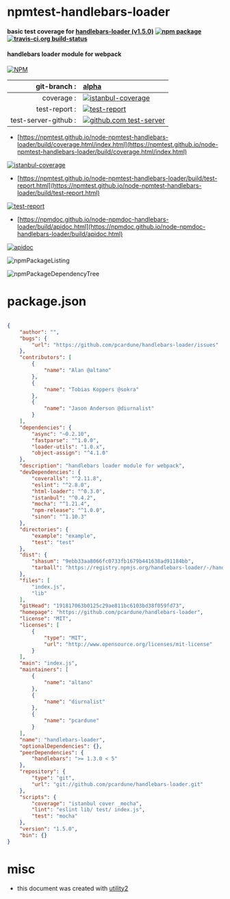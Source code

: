 # npmtest-handlebars-loader

#### basic test coverage for  [handlebars-loader (v1.5.0)](https://github.com/pcardune/handlebars-loader)  [![npm package](https://img.shields.io/npm/v/npmtest-handlebars-loader.svg?style=flat-square)](https://www.npmjs.org/package/npmtest-handlebars-loader) [![travis-ci.org build-status](https://api.travis-ci.org/npmtest/node-npmtest-handlebars-loader.svg)](https://travis-ci.org/npmtest/node-npmtest-handlebars-loader)

#### handlebars loader module for webpack

[![NPM](https://nodei.co/npm/handlebars-loader.png?downloads=true&downloadRank=true&stars=true)](https://www.npmjs.com/package/handlebars-loader)

| git-branch : | [alpha](https://github.com/npmtest/node-npmtest-handlebars-loader/tree/alpha)|
|--:|:--|
| coverage : | [![istanbul-coverage](https://npmtest.github.io/node-npmtest-handlebars-loader/build/coverage.badge.svg)](https://npmtest.github.io/node-npmtest-handlebars-loader/build/coverage.html/index.html)|
| test-report : | [![test-report](https://npmtest.github.io/node-npmtest-handlebars-loader/build/test-report.badge.svg)](https://npmtest.github.io/node-npmtest-handlebars-loader/build/test-report.html)|
| test-server-github : | [![github.com test-server](https://npmtest.github.io/node-npmtest-handlebars-loader/GitHub-Mark-32px.png)](https://npmtest.github.io/node-npmtest-handlebars-loader/build/app/index.html) | | build-artifacts : | [![build-artifacts](https://npmtest.github.io/node-npmtest-handlebars-loader/glyphicons_144_folder_open.png)](https://github.com/npmtest/node-npmtest-handlebars-loader/tree/gh-pages/build)|

- [https://npmtest.github.io/node-npmtest-handlebars-loader/build/coverage.html/index.html](https://npmtest.github.io/node-npmtest-handlebars-loader/build/coverage.html/index.html)

[![istanbul-coverage](https://npmtest.github.io/node-npmtest-handlebars-loader/build/screenCapture.buildCi.browser.%252Ftmp%252Fbuild%252Fcoverage.lib.html.png)](https://npmtest.github.io/node-npmtest-handlebars-loader/build/coverage.html/index.html)

- [https://npmtest.github.io/node-npmtest-handlebars-loader/build/test-report.html](https://npmtest.github.io/node-npmtest-handlebars-loader/build/test-report.html)

[![test-report](https://npmtest.github.io/node-npmtest-handlebars-loader/build/screenCapture.buildCi.browser.%252Ftmp%252Fbuild%252Ftest-report.html.png)](https://npmtest.github.io/node-npmtest-handlebars-loader/build/test-report.html)

- [https://npmdoc.github.io/node-npmdoc-handlebars-loader/build/apidoc.html](https://npmdoc.github.io/node-npmdoc-handlebars-loader/build/apidoc.html)

[![apidoc](https://npmdoc.github.io/node-npmdoc-handlebars-loader/build/screenCapture.buildCi.browser.%252Ftmp%252Fbuild%252Fapidoc.html.png)](https://npmdoc.github.io/node-npmdoc-handlebars-loader/build/apidoc.html)

![npmPackageListing](https://npmtest.github.io/node-npmtest-handlebars-loader/build/screenCapture.npmPackageListing.svg)

![npmPackageDependencyTree](https://npmtest.github.io/node-npmtest-handlebars-loader/build/screenCapture.npmPackageDependencyTree.svg)



# package.json

```json

{
    "author": "",
    "bugs": {
        "url": "https://github.com/pcardune/handlebars-loader/issues"
    },
    "contributors": [
        {
            "name": "Alan @altano"
        },
        {
            "name": "Tobias Koppers @sokra"
        },
        {
            "name": "Jason Anderson @diurnalist"
        }
    ],
    "dependencies": {
        "async": "~0.2.10",
        "fastparse": "^1.0.0",
        "loader-utils": "1.0.x",
        "object-assign": "^4.1.0"
    },
    "description": "handlebars loader module for webpack",
    "devDependencies": {
        "coveralls": "^2.11.8",
        "eslint": "^2.8.0",
        "html-loader": "^0.3.0",
        "istanbul": "^0.4.2",
        "mocha": "^1.21.4",
        "npm-release": "^1.0.0",
        "sinon": "^1.10.3"
    },
    "directories": {
        "example": "example",
        "test": "test"
    },
    "dist": {
        "shasum": "9ebb33aa8066fc0733fb1679b441638ad91184bb",
        "tarball": "https://registry.npmjs.org/handlebars-loader/-/handlebars-loader-1.5.0.tgz"
    },
    "files": [
        "index.js",
        "lib"
    ],
    "gitHead": "191817063b0125c29ae811bc6103bd38f059fd73",
    "homepage": "https://github.com/pcardune/handlebars-loader",
    "license": "MIT",
    "licenses": [
        {
            "type": "MIT",
            "url": "http://www.opensource.org/licenses/mit-license"
        }
    ],
    "main": "index.js",
    "maintainers": [
        {
            "name": "altano"
        },
        {
            "name": "diurnalist"
        },
        {
            "name": "pcardune"
        }
    ],
    "name": "handlebars-loader",
    "optionalDependencies": {},
    "peerDependencies": {
        "handlebars": ">= 1.3.0 < 5"
    },
    "repository": {
        "type": "git",
        "url": "git://github.com/pcardune/handlebars-loader.git"
    },
    "scripts": {
        "coverage": "istanbul cover _mocha",
        "lint": "eslint lib/ test/ index.js",
        "test": "mocha"
    },
    "version": "1.5.0",
    "bin": {}
}
```



# misc
- this document was created with [utility2](https://github.com/kaizhu256/node-utility2)
